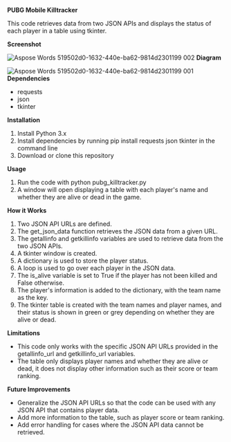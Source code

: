 ﻿**PUBG Mobile Killtracker**

This code retrieves data from two JSON APIs and displays the status of each player in a table using tkinter.

**Screenshot**

![Aspose Words 519502d0-1632-440e-ba62-9814d2301199 002](https://user-images.githubusercontent.com/37781149/233167591-4be21ced-0de0-4d60-80f0-98d0eff22a15.png)
**Diagram**

![Aspose Words 519502d0-1632-440e-ba62-9814d2301199 001](https://user-images.githubusercontent.com/37781149/233167584-117f92b5-3332-4b56-acd7-c04effb4b1d2.png)
**Dependencies**

- requests
- json
- tkinter

**Installation**

1. Install Python 3.x
1. Install dependencies by running pip install requests json tkinter in the command line
1. Download or clone this repository

**Usage**

1. Run the code with python pubg\_killtracker.py
1. A window will open displaying a table with each player's name and whether they are alive or dead in the game.

**How it Works**

1. Two JSON API URLs are defined.
1. The get\_json\_data function retrieves the JSON data from a given URL.
1. The getallinfo and getkillinfo variables are used to retrieve data from the two JSON APIs.
1. A tkinter window is created.
1. A dictionary is used to store the player status.
1. A loop is used to go over each player in the JSON data.
1. The is\_alive variable is set to True if the player has not been killed and False otherwise.
1. The player's information is added to the dictionary, with the team name as the key.
1. The tkinter table is created with the team names and player names, and their status is shown in green or grey depending on whether they are alive or dead.

**Limitations**

- This code only works with the specific JSON API URLs provided in the getallinfo\_url and getkillinfo\_url variables.
- The table only displays player names and whether they are alive or dead, it does not display other information such as their score or team ranking.

**Future Improvements**

- Generalize the JSON API URLs so that the code can be used with any JSON API that contains player data.
- Add more information to the table, such as player score or team ranking.
- Add error handling for cases where the JSON API data cannot be retrieved.

